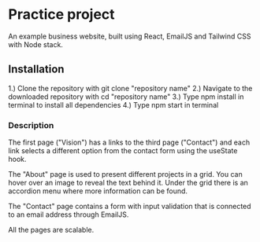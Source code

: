 # Practice project

An example business website, built using React, EmailJS and Tailwind CSS with Node stack.

## Installation

1.) Clone the repository with git clone  "repository name"
2.) Navigate to the downloaded repository with cd "repository name"
3.) Type npm install in terminal to install all dependencies
4.) Type npm start in terminal

### Description

The first page ("Vision") has a links to the third page ("Contact") and each link selects a different option from the contact form using the useState hook.

The "About" page is used to present different projects in a grid. You can hover over an image to reveal the text behind it. Under the grid there is an accordion menu where more information can be found.

The "Contact" page contains a form with input validation that is connected to an email address through EmailJS.

All the pages are scalable.
